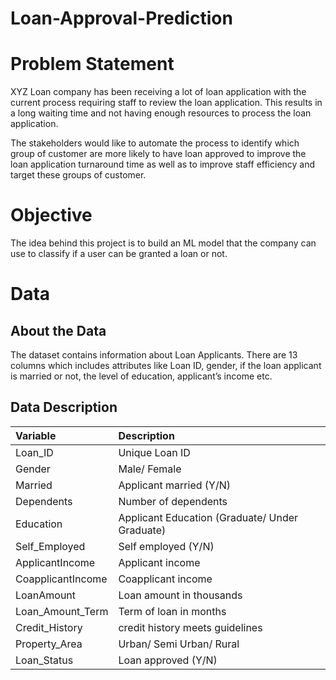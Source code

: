 # Loan-Approval-Prediction

# Problem Statement

XYZ Loan company has been receiving a lot of loan application with the current process requiring staff to review the loan application. This results in a long waiting time and not having enough resources to process the loan application.

The stakeholders would like to automate the process to identify which group of customer are more likely to have loan approved to improve the loan application turnaround time as well as to improve staff efficiency and target these groups of customer.

# Objective

The idea behind this project is to build an ML model that the company can use to classify if a user can be granted a loan or not.

# Data 

## About the Data
The dataset contains information about Loan Applicants. There are 13 columns which includes attributes like Loan ID, gender, if the loan applicant is married or not, the level of education, applicant’s income etc. 


## Data Description

| Variable | Description |
| :--- | :---   |
| Loan_ID | Unique Loan ID |
|Gender	|Male/ Female |
|Married | Applicant married (Y/N)|
|Dependents | Number of dependents|
|Education | Applicant Education (Graduate/ Under Graduate)|
|Self_Employed | Self employed (Y/N)|
|ApplicantIncome | Applicant income|
|CoapplicantIncome | Coapplicant income|
|LoanAmount | Loan amount in thousands|
|Loan_Amount_Term |	Term of loan in months|
|Credit_History | credit history meets guidelines|
|Property_Area | Urban/ Semi Urban/ Rural|
|Loan_Status |Loan approved (Y/N)|
	
